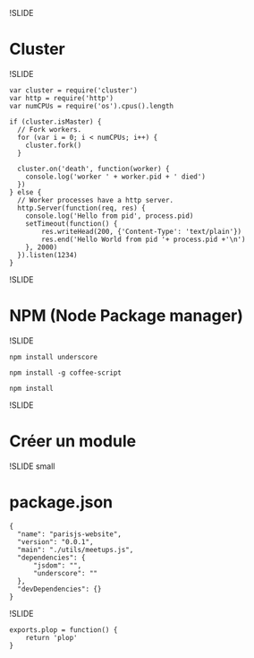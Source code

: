 !SLIDE
# Cluster

!SLIDE

    var cluster = require('cluster')
    var http = require('http')
    var numCPUs = require('os').cpus().length

    if (cluster.isMaster) {
      // Fork workers.
      for (var i = 0; i < numCPUs; i++) {
        cluster.fork()
      }

      cluster.on('death', function(worker) {
        console.log('worker ' + worker.pid + ' died')
      })
    } else {
      // Worker processes have a http server.
      http.Server(function(req, res) {
        console.log('Hello from pid', process.pid)
        setTimeout(function() {
            res.writeHead(200, {'Content-Type': 'text/plain'})
            res.end('Hello World from pid '+ process.pid +'\n')
        }, 2000)
      }).listen(1234)
    }


!SLIDE
# NPM (Node Package manager)

!SLIDE

    npm install underscore

    npm install -g coffee-script

    npm install

!SLIDE
# Créer un module

!SLIDE small
# package.json

    {
      "name": "parisjs-website",
      "version": "0.0.1",
      "main": "./utils/meetups.js",
      "dependencies": {
          "jsdom": "",
          "underscore": ""
      },
      "devDependencies": {}
    }

!SLIDE

    exports.plop = function() {
        return 'plop'
    }
